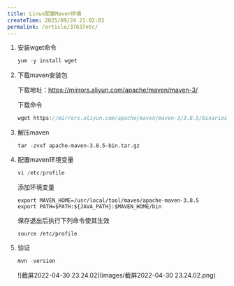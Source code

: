 ```yaml
---
title: Linux配置Maven环境
createTime: 2025/09/24 21:02:03
permalink: /article/37637ntc/
---
```

1. 安装wget命令

   ```java
   yum -y install wget 
   ```

2. 下载maven安装包

   下载地址：https://mirrors.aliyun.com/apache/maven/maven-3/

   下载命令

   ```java
   wget https://mirrors.aliyun.com/apache/maven/maven-3/3.8.5/binaries/apache-maven-3.8.5-bin.tar.gz
   ```

3. 解压maven

   ```
   tar -zvxf apache-maven-3.8.5-bin.tar.gz
   ```

4. 配置maven环境变量

   ```java
   vi /etc/profile
   ```

   添加环境变量

   ```
   export MAVEN_HOME=/usr/local/tool/maven/apache-maven-3.8.5
   export PATH=$PATH:${JAVA_PATH}:$MAVEN_HOME/bin
   ```

   保存退出后执行下列命令使其生效

   ```
   source /etc/profile
   ```

5. 验证

   ```java
   mvn -version
   ```

   ![截屏2022-04-30 23.24.02](images/截屏2022-04-30 23.24.02.png)
